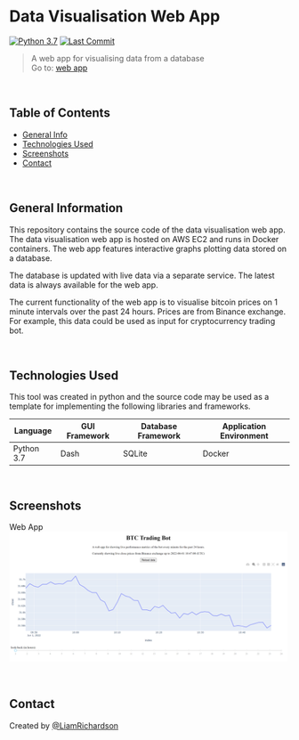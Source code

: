 # Data Visualisation Web App
[![Python 3.7](https://img.shields.io/badge/python-3.7-blue.svg)](https://www.python.org/downloads/release/python-370/)
[![Last Commit](https://img.shields.io/badge/last%20commit-june%202022-orange)]()
> A web app for visualising data from a database <br/>
> Go to: [web app](http://pgliam.pythonanywhere.com)

<br/>
<p align="left">

## Table of Contents

- [General Info](#general-information) <br/>
- [Technologies Used](#technologies-used) <br/>
- [Screenshots](#screenshots) <br/>
- [Contact](#contact)

</p> 
<br/>

## General Information
This repository contains the source code of the data visualisation web app. The data visualisation web app is hosted
on AWS EC2 and runs in Docker containers. The web app features interactive graphs plotting data stored on a database. 

The database is updated with live data via a separate service. The latest data is always available for the web app.

The current functionality of the web app is to visualise bitcoin prices on 1 minute intervals over the past 24 hours.
Prices are from Binance exchange. For example, this data could be used as input for cryptocurrency trading bot.

<br/>

## Technologies Used
This tool was created in python and the source code may be used as a template for implementing the following libraries 
and frameworks.

| Language    | GUI Framework | Database Framework | Application Environment |
|-------------|---------------|--------------------|-------------------------|
| Python 3.7  | Dash          | SQLite             | Docker                  |

<br/>

## Screenshots
Web App <br/>
<img src="images/Capture.PNG" alt="drawing" width="500"/>

<br/>

## Contact
Created by [@LiamRichardson](https://www.linkedin.com/in/liam-richardson/)
<br/>

